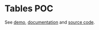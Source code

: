 ﻿# Tables POC

See [demo](http://makingsense.github.io/tables-poc/), [documentation](http://makingsense.github.io/tables-poc/doc.html) and [source code](https://github.com/MakingSense/tables-poc).